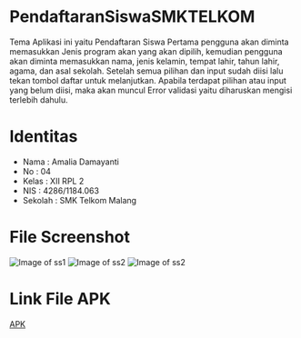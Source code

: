 # PendaftaranSiswaSMKTELKOM
Tema Aplikasi ini yaitu Pendaftaran Siswa
Pertama pengguna akan diminta memasukkan Jenis program akan yang akan dipilih, kemudian pengguna akan diminta memasukkan nama, 
jenis kelamin, tempat lahir, tahun lahir, agama, dan asal sekolah.
Setelah semua pilihan dan input sudah diisi lalu tekan tombol daftar untuk melanjutkan.
Apabila terdapat pilihan atau input yang belum diisi, maka akan muncul Error validasi yaitu diharuskan mengisi terlebih dahulu.

# Identitas
* Nama : Amalia Damayanti
* No : 04
* Kelas : XII RPL 2
* NIS : 4286/1184.063
* Sekolah : SMK Telkom Malang

# File Screenshot
![Image of ss1](http://imageshack.com/a/img922/4614/CYl6Mx.jpg)
![Image of ss2](http://imageshack.com/a/img921/9055/7d84N5.jpg)
![Image of ss2](http://imageshack.com/a/img924/4492/FlMQGk.jpg)

# Link File APK
[APK](https://drive.google.com/open?id=0BzYDGhApZS9qUk03NGZWOWxSRWs)
